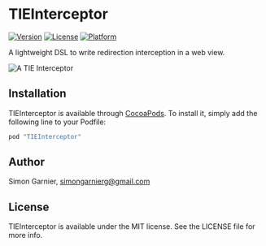 # TIEInterceptor

[![Version](https://img.shields.io/cocoapods/v/TIEInterceptor.svg?style=flat)](http://cocoapods.org/pods/TIEInterceptor)
[![License](https://img.shields.io/cocoapods/l/TIEInterceptor.svg?style=flat)](http://cocoapods.org/pods/TIEInterceptor)
[![Platform](https://img.shields.io/cocoapods/p/TIEInterceptor.svg?style=flat)](http://cocoapods.org/pods/TIEInterceptor)

A lightweight DSL to write redirection interception in a web view.

![A TIE Interceptor](http://vignette3.wikia.nocookie.net/starwars/images/6/65/Tieinter2.jpg)

## Installation

TIEInterceptor is available through [CocoaPods](http://cocoapods.org). To install
it, simply add the following line to your Podfile:

```ruby
pod "TIEInterceptor"
```

## Author

Simon Garnier, simongarnierg@gmail.com

## License

TIEInterceptor is available under the MIT license. See the LICENSE file for more info.
